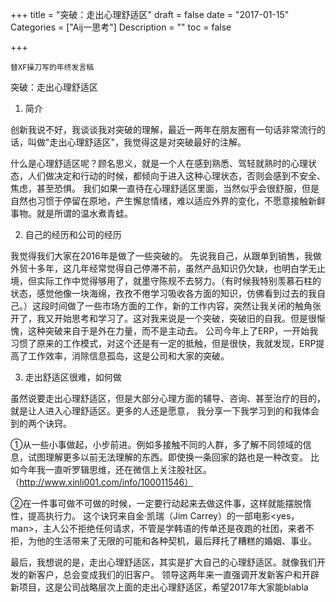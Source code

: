+++
title = "突破：走出心理舒适区"
draft = false
date = "2017-01-15"
Categories = ["Aij一思考"] 
Description = "" 
toc = false

+++

`替XF操刀写的年终发言稿`

突破：走出心理舒适区

1. 简介

创新我说不好，我谈谈我对突破的理解，最近一两年在朋友圈有一句话非常流行的话，叫做"走出心理舒适区"，我觉得这是对突破最好的注解。

什么是心理舒适区呢？顾名思义，就是一个人在感到熟悉、驾轻就熟时的心理状态，人们做决定和行动的时候，都倾向于进入这种心理状态，否则会感到不安全、焦虑，甚至恐惧。
我们如果一直待在心理舒适区里面，当然似乎会很舒服，但是自然也习惯于停留在原地，产生懈怠情绪，难以适应外界的变化，不愿意接触新鲜事物。就是所谓的温水煮青蛙。

2. 自己的经历和公司的经历

我觉得我们大家在2016年是做了一些突破的。
先说我自己，从跟单到销售，我做外贸十多年，这几年经常觉得自己停滞不前，虽然产品知识仍欠缺，也明白学无止境，但实际工作中觉得够用了，就墨守陈规不去努力。（有时候我特别羡慕石柱的状态，感觉他像一块海绵，孜孜不倦学习吸收各方面的知识，仿佛看到过去的我自己。）这段时间做了一些市场方面的工作，新的工作内容，突然让我关闭的触角张开了，我又开始思考和学习了。这对我来说是一个突破，突破旧的自我。但是很惭愧，这种突破来自于是外在力量，而不是主动去。
公司今年上了ERP，一开始我习惯了原来的工作模式，对这个还是有一定的抵触，但是很快，我就发现，ERP提高了工作效率，消除信息孤岛，这是公司和大家的突破。


3. 走出舒适区很难，如何做

虽然说要走出心理舒适区，但是大部分心理方面的辅导、咨询、甚至治疗的目的，就是让人进入心理舒适区。更多的人还是愿意，
我分享一下我学习到的和我体会到的两个诀窍。

①从一些小事做起，小步前进。例如多接触不同的人群，多了解不同领域的信息，试图理解更多以前无法理解的东西。即使换一条回家的路也是一种改变。
比如今年我一直听罗辑思维，还在微信上关注股社区。（http://www.xinli001.com/info/100011546）

②在一件事可做不可做的时候，一定要行动起来去做这件事，这样就能摆脱惰性，提高执行力。
这个诀窍来自金·凯瑞（Jim Carrey）的一部电影<yes，man>，主人公不拒绝任何请求，不管是学韩语的传单还是夜跑的社团，来者不拒，为他的生活带来了无限的可能和各种契机，最后拜托了糟糕的婚姻、事业。

最后，我想说的是，走出心理舒适区，其实是扩大自己的心理舒适区。就像我们开发的新客户，总会变成我们的旧客户。
领导这两年来一直强调开发新客户和开辟新项目，这是公司战略层次上面的走出心理舒适区，希望2017年大家能blabla
